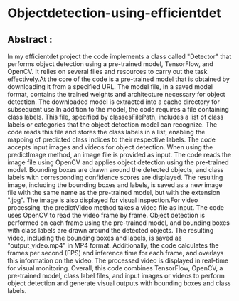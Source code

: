 # Objectdetection-using-efficientdet
## Abstract :

In my efficientdet project the code implements a class called "Detector" that performs object detection using a pre-trained model, TensorFlow, and OpenCV. It relies on several files and resources to carry out the task effectively.At the core of the code is a pre-trained model that is obtained by downloading it from a specified URL. The model file, in a saved model format, contains the trained weights and architecture necessary for object detection. The downloaded model is extracted into a cache directory for subsequent use.In addition to the model, the code requires a file containing class labels. This file, specified by classesFilePath, includes a list of class labels or categories that the object detection model can recognize. The code reads this file and stores the class labels in a list, enabling the mapping of predicted class indices to their respective labels.
                                                   The code accepts input images and videos for object detection. When using the predictImage method, an image file is provided as input. The code reads the image file using OpenCV and applies object detection using the pre-trained model. Bounding boxes are drawn around the detected objects, and class labels with corresponding confidence scores are displayed. The resulting image, including the bounding boxes and labels, is saved as a new image file with the same name as the pre-trained model, but with the extension ".jpg". The image is also displayed for visual inspection.For video processing, the predictVideo method takes a video file as input. The code uses OpenCV to read the video frame by frame. Object detection is performed on each frame using the pre-trained model, and bounding boxes with class labels are drawn around the detected objects. The resulting video, including the bounding boxes and labels, is saved as "output_video.mp4" in MP4 format. Additionally, the code calculates the frames per second (FPS) and inference time for each frame, and overlays this information on the video. The processed video is displayed in real-time for visual monitoring.
Overall, this code combines TensorFlow, OpenCV, a pre-trained model, class label files, and input images or videos to perform object detection and generate visual outputs with bounding boxes and class labels.
